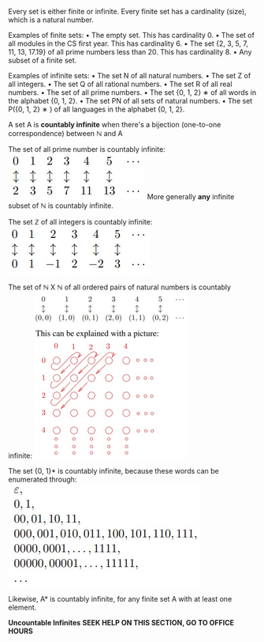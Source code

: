 Every set is either finite or infinite. Every finite set has a cardinality (size), which is a natural number. 

Examples of finite sets:
• The empty set. This has cardinality 0. 
• The set of all modules in the CS first year. This has cardinality 6. 
• The set {2, 3, 5, 7, 11, 13, 17.19} of all prime numbers less than 20. This has cardinality 8. 
• Any subset of a finite set. 

Examples of infinite sets: 
• The set N of all natural numbers. 
• The set Z of all integers. 
• The set Q of all rational numbers. 
• The set R of all real numbers. 
• The set of all prime numbers. 
• The set {0, 1, 2} ∗ of all words in the alphabet {0, 1, 2}. 
• The set PN of all sets of natural numbers. 
• The set P({0, 1, 2} ∗ ) of all languages in the alphabet {0, 1, 2}.

A set A is **countably infinite** when there's a bijection (one-to-one correspondence) between $\mathbb{N}$ and A

The set of all prime number is countably infinite:
![](Images/chrome_1u5dzkvEcp.jpg)
More generally **any** infinite subset of $\mathbb{N}$ is countably infinite.

The set $\mathbb{Z}$ of all integers is countably infinite:
![](Images/chrome_oZ8rRWWzY1.jpg)

The set of $\mathbb{N}$ X $\mathbb{N}$ of all ordered pairs of natural numbers is countably infinite:
![](Images/Pasted%20image%2020230221154954.png)

The set {0, 1}* is countably infinite, because these words can be enumerated through:
![](Images/chrome_QNR3x0qJxe.jpg)

Likewise, A* is countably infinite, for any finite set A with at least one element.

**Uncountable Infinites**
  **SEEK HELP ON THIS SECTION, GO TO OFFICE HOURS**

